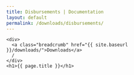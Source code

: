 ```yaml
---
title: Disbursements | Documentation
layout: default
permalink: /downloads/disbursements/
---
```


<div class="container-outer container-padded">

  <article class="container-left-7">

    <div>
      <a class="breadcrumb" href="{{ site.baseurl }}/downloads/">Downloads</a>
      /
    </div>
    <h1>{{ page.title }}</h1>

    

  </article>

</div>
